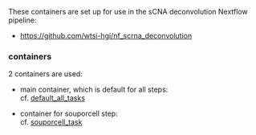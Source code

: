 These containers are set up for use in the sCNA deconvolution Nextflow pipeline:
- https://github.com/wtsi-hgi/nf_scrna_deconvolution

### containers

2 containers are used:
  
- main container, which is default for all steps:  
  cf. [default_all_tasks](default_all_tasks)  
  
-  container for souporcell step:    
  cf. [souporcell_task](souporcell_task)  
